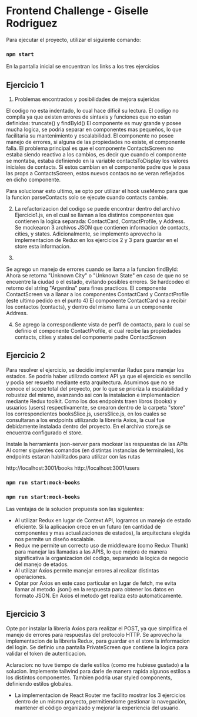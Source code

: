 # Frontend Challenge - Giselle Rodriguez

Para ejecutar el proyecto, utilizar el siguiente comando:

### `npm start`

En la pantalla inicial se encuentran los links a los tres ejercicios 

## Ejercicio 1 

1. Problemas encontrados y posibilidades de mejora sujeridas

El codigo no esta indentado, lo cual hace dificil su lectura.
El codigo no compila ya que existen errores de sintaxis y funciones que no estan definidas: truncate() y findById()
El componente es muy grande y posee mucha logica, se podria separar en componentes mas pequeños, lo que facilitaria su mantenimiento y escalabilidad.
El componente no posee manejo de errores, si alguna de las propiedades no existe, el componente falla.
El problema principal es que el componente ContactsScreen no estaba siendo reactivo a los cambios, es decir que cuando el componente se montaba, estaba definiendo en la variable contactsToDisplay los valores iniciales de contacts. Si estos cambian en el componente padre que le pasa las props a ContactsScreen, estos nuevos contacs no se veran reflejados en dicho componente.

Para solucionar esto ultimo, se opto por utilizar el hook useMemo para que la funcion parseContacts solo se ejecute cuando contacts cambie.

2. La refactorizacion del codigo se puede encontrar dentro del archivo Ejercicio1.js, en el cual se llaman a los distintos componentes que contienen la logica separada: ContactCard, ContactProfile, y Address. 
Se mockearon 3 archivos JSON que contienen informacion de contacts, cities, y states. Adicionalmente, se implemento aprovecho la implementacion de Redux en los ejercicios 2 y 3 para guardar en el store esta informacion.


3. 
Se agrego un manejo de errores cuando se llama a la funcion findById: Ahora se retorna "Unknown City" o "Unknown State" en caso de que no se encuentre la ciudad o el estado, evitando posibles errores. Se hardcodeo el retorno del string "Argentina" para fines practicos.
El componente ContactScreen va a llanar a los componentes ContactCard y ContactProfile (este ultimo pedido en el punto 4)
El componente ContactCard va a recibir los contactos (contacts), y dentro del mismo llama a un componente Address.

4. Se agrego la correspondiente vista de perfil de contacto, para lo cual se definio el componente ContactProfile, el cual recibe las propiedades contacts, cities y states del componente padre ContactScreen


## Ejercicio 2

Para resolver el ejercicio, se decidio implementar Radux para manejar los estados. Se podria haber utilizado context API ya que el ejercicio es sencillo y podia ser resuelto mediante esta arquitectura. Asumimos que no se conoce el scope total del proyecto, por lo que se prioriza la escalabilidad y robustez del mismo, avanzando asi con la instalacion e implementacion mediante Redux toolkit.
Como los dos endpoints traen libros (books) y usuarios (users) respectivamente, se crearon dentro de la carpeta "store" los correspondientes booksSlice.js, usersSlice.js, en los cuales se consultaran a los endpoints utilizando la libreria Axios, la cual fue debidamente instalada dentro del proyecto. En el archivo store.js se encuentra configurado el store.

Instale la herramienta json-server para mockear las respuestas de las APIs
Al correr siguientes comandos (en distintas instancias de terminales), los endpoints estaran habilitados para utilizar con las rutas 

http://localhost:3001/books
http://localhost:3001/users

### `npm run start:mock-books `

### `npm run start:mock-books `

Las ventajas de la solucion propuesta son las siguientes:
+ Al utilizar Redux en lugar de Context API, logramos un manejo de estado eficiente. Si la aplicacion crece en un futuro (en cantidad de componentes y mas actualizaciones de estados), la arquitectura elegida nos permite un diseño escalable.
+ Redux me permite un correcto uso de middleware (como Redux Thunk) para manejar las llamadas a las APIS, lo que mejora de manera significativa la organizacion del codigo, separando la logica de negocio del manejo de etados. 
+ Al utilizar Axios permite manejar errores al realizar distintas operaciones.
+ Optar por Axios en este caso particular en lugar de fetch, me evita llamar al metodo .json() en la respuesta para obtener los datos en formato JSON. En Axios el metodo get realiza esto automaticamente.



## Ejercicio 3

Opte por instalar la libreria Axios para realizar el POST, ya que simplifica el manejo de errores para respuestas del protocolo HTTP.
Se aprovecho la implementacion de la libreria Redux, para guardar en el store la informacion del login.
Se definio una pantalla PrivateScreen que contiene la logica para validar el token de autenticacion.


Aclaracion: no tuve tiempo de darle estilos (como me hubiese gustado) a la solucion. Implemente tailwind para darle de manera rapida algunos estilos a los distintos componentes.
Tambien podria usar styled components, definiendo estilos globales.

* La implementacion de React Router me facilito mostrar los 3 ejercicios dentro de un mismo proyecto, permitiendome gestionar la navegación, mantener el código organizado y mejorar la experiencia del usuario.

